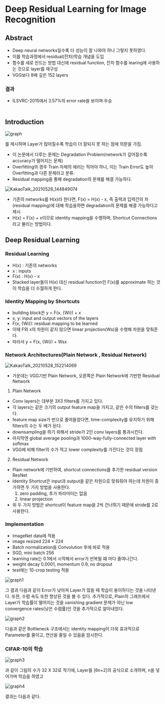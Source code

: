 # Deep Residual Learning for Image Recognition

## Abstract

- Deep neural networks일수록 더 성능이 잘 나와야 하나 그렇지 못하였다.
- 이를 학습과정에서 residual(잔차)학습 개념을 도입
- 함수를 새로 만드는 방법 대신에 residual function, 잔차 함수를 learing에 사용하는 것으로 layer를 재구성
- VGG보다 8배 깊은 152 layers
###  결과
- ILSVRC-2015에서 3.57%의 error rate을 보이며 우승
<br><br>

## Introduction
![graph](https://user-images.githubusercontent.com/69898343/119967227-170cd680-bfe7-11eb-954d-241917eab4aa.png)

를 제시하며 Layer가 많아질수록 학습이 더 잘되지 못 하는 점에 의문을 가짐.
- 이 논문에서 다루는 문제는 Degradation Problem(network가 깊어질수록 accuracy가 떨어지는 문제)
- Overfitting의 경우 Train 자체의 에러는 적어야 하나, 이는 Train Error도 높아 Overfitting과 다른 문제라고 분류.
- Residual mapping을 통해 degradation의 문제를 해결 가능하다.

![KakaoTalk_20210528_144849074](https://user-images.githubusercontent.com/77203609/119936366-05660780-bfc4-11eb-80f3-17645786083c.png)

- 기존의 networks를 H(x)라 한다면, F(x) = H(x) - x, 즉 출력과 입력간의 차(residual mapping)에 대해 학습을하면 
  degradation의 문제를 해결 가능하다고 제시
- H(x) = F(x) + x이므로 identity mapping을 수행하며, Shortcut Connections라고 불리는 방법이다.

## Deep Residual Learning

### Residual Learning
- H(x) : 기존의 networks
- x : inputs
- F(x) : H(x) - x
- Stacked layer들이 H(x) 대신 residual function인 F(x)를 approximate 하는 것이 학습을 더 수월하게 한다.

### Identity Mapping by Shortcuts
- building block은 y = F(x, {Wi}) + x
- x, y: input and output vectors of the layers
- F(x, {Wi}): residual mapping to be learned
- 이때 F와 x의 차원이 같지 않으면 linear projection(Ws)을 수행해 차원을 맞춰준다.
- 따라서 y = F(x, {Wi}) + Wsx

### Network Architectures(Plain Network , Residual Network)
![KakaoTalk_20210528_152214069](https://user-images.githubusercontent.com/77203609/119939416-d0a87f00-bfc8-11eb-9ac0-0545b0f55a83.png)

- 가운데는 VGG기반 Plain Network, 오른쪽은 Plain Network에 기반한 Residual Network
1. Plain Network
  - Conv layers는 대부분 3X3 filters를 가지고 있다.
  - 각 layers는 같은 크기의 output feature map을 가지고, 같은 수의 filters를 갖는다.
  - feature map size가 반으로 줄어들었다면, time-complexity를 유지하기 위해 filters의 수는 두 배가 된다.
  - downsampling을 하기 위해서 stride가 2인 conv layers를 통과시킨다. 
  - 마지막엔 global average pooling과 1000-way-fully-connected layer with softmax
  - VGG에 비해  filter의 수가 적고 lower complexity를 가진다는 것이 장점
 
2. Residual Network
  - Plain network에 기반하여, shortcut connections를 추가한 residual version ResNet
  - Identity Shortcut은 input과 output을 같은 차원으로 맞춰줘야 하는데 차원이 증가하면 두 가지 방법을 사용한다.
    1. zero padding, 추가 파라미터는 없음
    2. linear projection
  - 위 두 가지 방법은 shortcut이 feature map을 2씩 건너뛰기 때문에 stride를 2로 사용한다.
 
### Implementation
-  ImageNet data에 적용
-  image resized 224 * 224
-  Batch normalization을 Convolution 후에 바로 적용
-  SGD, mini batch 256
-  learning rate는 0.1에서 시작해서 error가 반복될 떄 마다 줄여나간다.
-  weight decay 0.0001, momentum 0.9, no dropout
-  test에는 10-crop testing 적용

![graph1](https://user-images.githubusercontent.com/69898343/119969279-52100980-bfe9-11eb-9bf0-e62596d16855.png)

그 결과 다음과 같이 Error가 낮아져 Layer가 많을 때 학습이 용이하다는 것을 나타낸다.
또한, 수렴 속도 또한 향상된 것을 볼 수 있다.
추가적으로, Plain의 그래프에서 Layer가 학습률이 떨어지는 것을 vanishing gradient 문제가 아닌 low convergence rates(낮은 수렴률)인 것을 추가적으로 알아내었다.

![graph2](https://user-images.githubusercontent.com/69898343/119969870-0f9afc80-bfea-11eb-82b5-454eea85f434.png)

다음과 같은 Bottleneck 구조에서는 identity mapping이 더욱 효과적으로 Parameter를 줄이고, 연산을 줄일 수 있음을 암시한다.

### CIFAR-10의 학습
![graph3](https://user-images.githubusercontent.com/69898343/119973060-f3995a00-bfed-11eb-8c12-5617189876aa.png)

과 같이 그림의 수가 32 X 32로 작기에, Layer를 [6n+2]의 공식으로 소개하며, n을 넣어가며 학습을 하였고  


![graph4](https://user-images.githubusercontent.com/69898343/119973324-4c68f280-bfee-11eb-8888-e07c453a410d.png)

결과는 다음과 같다.
   
